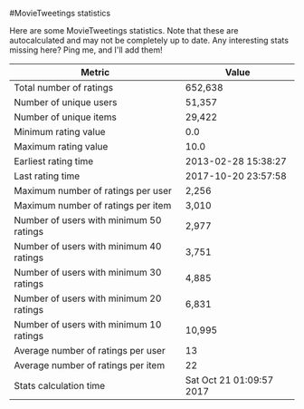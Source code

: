 #MovieTweetings statistics

Here are some MovieTweetings statistics. Note that these are autocalculated and may not be completely up to date. Any interesting stats missing here? Ping me, and I'll add them!

Metric | Value
--- | ---
Total number of ratings                 | 652,638
Number of unique users                  | 51,357
Number of unique items                  | 29,422
Minimum rating value                    | 0.0
Maximum rating value                    | 10.0
Earliest rating time                    | 2013-02-28 15:38:27
Last rating time                        | 2017-10-20 23:57:58
Maximum number of ratings per user      | 2,256
Maximum number of ratings per item      | 3,010
Number of users with minimum 50 ratings | 2,977
Number of users with minimum 40 ratings | 3,751
Number of users with minimum 30 ratings | 4,885
Number of users with minimum 20 ratings | 6,831
Number of users with minimum 10 ratings | 10,995
Average number of ratings per user      | 13
Average number of ratings per item      | 22
Stats calculation time                  | Sat Oct 21 01:09:57 2017

